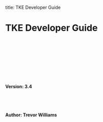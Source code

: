 title: TKE Developer Guide

# TKE Developer Guide

<br><br><br><br><br><br><br>

#### Version: 3.4

<br><br>

#### Author: Trevor Williams
